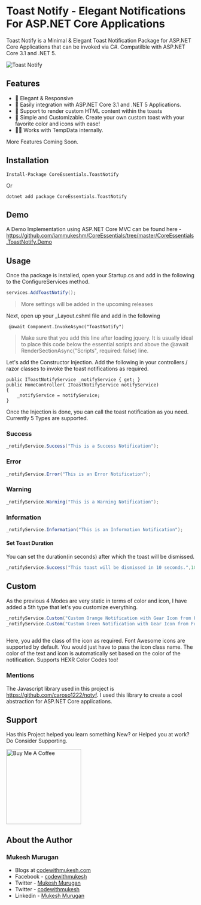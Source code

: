 ﻿# Toast Notify - Elegant Notifications For ASP.NET Core Applications

Toast Notify is a Minimal & Elegant Toast Notification Package for ASP.NET Core Applications that can be invoked via C#. Compatilble with ASP.NET Core 3.1 and .NET 5.

![Toast Notify ](https://media.giphy.com/media/f5jXGMSqkdGcVh0WbZ/source.gif)

## Features

- 📱 Elegant & Responsive
- 🎸 Easily integration with ASP.NET Core 3.1 and .NET 5 Applications.
- 🎃 Support to render custom HTML content within the toasts
- 🐣 Simple and Customizable. Create your own custom toast with your favorite color and icons with ease!
- 👴🏽 Works with TempData internally.

More Features Coming Soon.


## Installation

```
Install-Package CoreEssentials.ToastNotify
```
Or

```
dotnet add package CoreEssentials.ToastNotify
```

## Demo

A Demo Implementation using ASP.NET Core MVC can be found here - https://github.com/iammukeshm/CoreEssentials/tree/master/CoreEssentials.ToastNotify.Demo

## Usage

Once tha package is installed, open your Startup.cs and add in the following to the ConfigureServices method.

```csharp
services.AddToastNotify();
```

> More settings will be added in the upcoming releases

Next, open up your _Layout.cshml file and add in the following

```
 @await Component.InvokeAsync("ToastNotify")
```
> Make sure that you add this line after loading jquery. It is usually ideal to place this code below the essential scripts and above the  @await RenderSectionAsync("Scripts", required: false) line.

Let's add the Constructor Injection. Add the following in your controllers / razor classes to invoke the toast notifications as required.

```
public IToastNotifyService _notifyService { get; }
public HomeController( IToastNotifyService notifyService)
{
    _notifyService = notifyService;
}
```
Once the Injection is done, you can call the toast notification as you need. Currently 5 Types are supported.

### Success
```csharp
_notifyService.Success("This is a Success Notification");
```

### Error
```csharp
_notifyService.Error("This is an Error Notification");
```

### Warning
```csharp
_notifyService.Warning("This is a Warning Notification");
```

### Information
```csharp
_notifyService.Information("This is an Information Notification");
```
#### Set Toast Duration
You can set the duration(in seconds) after which the toast will be dismissed.
```csharp
_notifyService.Success("This toast will be dismissed in 10 seconds.",10);
```
## Custom
As the previous 4 Modes are very static in terms of color and icon, I have added a 5th type that let's you customize everything.

```csharp
_notifyService.Custom("Custom Orange Notification with Gear Icon from Font Awesome that closes in 10 seconds.", "orange", "fa fa-gear",10);
_notifyService.Custom("Custom Green Notification with Gear Icon from Font Awesome that closes in 10 seconds.", "#135224", "fa fa-gear",10);
            
```
Here, you add the class of the icon as required. Font Awesome icons are supported by default. You would just have to pass the icon class name. The color of the text and icon is automatically set based on the color of the notification. Supports HEXR Color Codes too!

### Mentions

The Javascript library used in this project is https://github.com/caroso1222/notyf. I used this library to create a cool abstraction for ASP.NET Core applications.

## Support
Has this Project helped you learn something New? or Helped you at work? Do Consider Supporting.

<a href="https://www.buymeacoffee.com/codewithmukesh" target="_blank"><img src="https://cdn.buymeacoffee.com/buttons/default-orange.png" alt="Buy Me A Coffee" width="200"  ></a>

## About the Author
### Mukesh Murugan
- Blogs at [codewithmukesh.com](https://www.codewithmukesh.com)
- Facebook - [codewithmukesh](https://www.facebook.com/codewithmukesh)
- Twitter - [Mukesh Murugan](https://www.twitter.com/iammukeshm)
- Twitter - [codewithmukesh](https://www.twitter.com/codewithmukesh)
- Linkedin - [Mukesh Murugan](https://www.linkedin.com/in/iammukeshm/)
